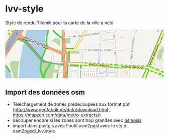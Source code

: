 # lvv-style

Style de rendu Tilemill pour la carte de la ville a velo

![alt tag](https://github.com/rya6453/lvv-style/blob/master/lvv.png)


## Import des données osm

- Téléchargement de zones prédécoupées aux format pbf (http://www.geofabrik.de/data/download.html , https://mapzen.com/data/metro-extracts/)
- découper encore si les zones sont trop grandes avec [osmosis](https://wiki.openstreetmap.org/wiki/FR:Osmosis)
- import dans postgis avec l'outil osm2pgsl avec le style : osm2pgsql_lvv.style




